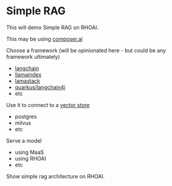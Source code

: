 # Simple RAG

This will demo Simple RAG on RHOAI.

This may be using [composer.ai](https://redhat-composer-ai.github.io/documentation/demo/walkthrough)

Choose a framework (will be opinionated here - but could be any framework ultimately)

- [langchain](https://python.langchain.com/docs/tutorials/rag/)
- [llamaindex](https://docs.llamaindex.ai/en/stable/examples/low_level/oss_ingestion_retrieval/)
- [lamastack](https://llama-stack.readthedocs.io/en/latest/getting_started/)
- [quarkus/langchain4j](https://docs.quarkiverse.io/quarkus-langchain4j/dev/easy-rag.html)
- etc

Use it to connect to a [vector store](https://docs.llamaindex.ai/en/stable/module_guides/storing/vector_stores/)

- postgres
- milvus
- etc

Serve a model

- using MaaS
- using RHOAI
- etc

Show simple rag architecture on RHOAI.
